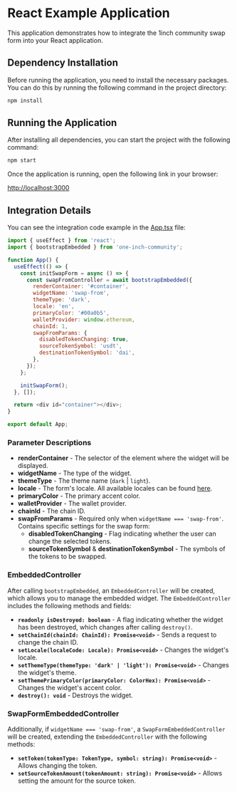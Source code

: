 # React Example Application

This application demonstrates how to integrate the 1inch community swap form into your React application.

## Dependency Installation

Before running the application, you need to install the necessary packages. You can do this by running the following command in the project directory:

```bash
npm install
```

## Running the Application

After installing all dependencies, you can start the project with the following command:

```bash
npm start
```

Once the application is running, open the following link in your browser:

[http://localhost:3000](http://localhost:3000)

## Integration Details

You can see the integration code example in the [App.tsx](src/App.tsx) file:

```javascript
import { useEffect } from 'react';
import { bootstrapEmbedded } from 'one-inch-community';

function App() {
  useEffect(() => {
    const initSwapForm = async () => {
      const swapFromController = await bootstrapEmbedded({
        renderContainer: '#container',
        widgetName: 'swap-from',
        themeType: 'dark',
        locale: 'en',
        primaryColor: '#00a0b5',
        walletProvider: window.ethereum,
        chainId: 1,
        swapFromParams: {
          disabledTokenChanging: true,
          sourceTokenSymbol: 'usdt',
          destinationTokenSymbol: 'dai',
        },
      });
    };

    initSwapForm();
  }, []);

  return <div id="container"></div>;
}

export default App;
```

### Parameter Descriptions

- **renderContainer** - The selector of the element where the widget will be displayed.
- **widgetName** - The type of the widget.
- **themeType** - The theme name (`dark` | `light`).
- **locale** - The form's locale. All available locales can be found [here](../../libs/models/src/lib/i18n/i18n-controller.ts).
- **primaryColor** - The primary accent color.
- **walletProvider** - The wallet provider.
- **chainId** - The chain ID.
- **swapFromParams** - Required only when `widgetName === 'swap-from'`. Contains specific settings for the swap form:
    - **disabledTokenChanging** - Flag indicating whether the user can change the selected tokens.
    - **sourceTokenSymbol** & **destinationTokenSymbol** - The symbols of the tokens to be swapped.

### EmbeddedController

After calling `bootstrapEmbedded`, an `EmbeddedController` will be created, which allows you to manage the embedded widget. The `EmbeddedController` includes the following methods and fields:

- **`readonly isDestroyed: boolean`** - A flag indicating whether the widget has been destroyed, which changes after calling `destroy()`.
- **`setChainId(chainId: ChainId): Promise<void>`** - Sends a request to change the chain ID.
- **`setLocale(localeCode: Locale): Promise<void>`** - Changes the widget's locale.
- **`setThemeType(themeType: 'dark' | 'light'): Promise<void>`** - Changes the widget's theme.
- **`setThemePrimaryColor(primaryColor: ColorHex): Promise<void>`** - Changes the widget's accent color.
- **`destroy(): void`** - Destroys the widget.

### SwapFormEmbeddedController

Additionally, if `widgetName === 'swap-from'`, a `SwapFormEmbeddedController` will be created, extending the `EmbeddedController` with the following methods:

- **`setToken(tokenType: TokenType, symbol: string): Promise<void>`** - Allows changing the token.
- **`setSourceTokenAmount(tokenAmount: string): Promise<void>`** - Allows setting the amount for the source token.
